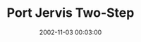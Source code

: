 ---
_schema: default
title: Port Jervis Two-Step
link: https://www.geocaching.com/geocache/GC9090
owner: patw
date: 2002-11-03 00:03:00
log_type: Found it
display_coords: N 41° 21.429' W 074° 40.917'
latitude: '41.35715'
longitude: '-74.68195'
zhanna_log:  >-
  Hi, Patrick and Shirley!


  We tried this one after “Wheelin' and Dealin'” and just before “Round Robin”. Everything went well at each waypoint, though we had a little adventure at the final stage. We found the location, made a note of the required information, and were going back to the car when a woman came running up to us saying “Don't go anywhere! Don't go anywhere!” It sounded as though she wanted to give us a tour of the place. But when we entered, a man stepped out, introduced himself and asked Aaron who he was. Aaron gave his name, and the man looked at him quizzically and asked “Uhh, and why should I know you?” Apparently we'd walked in on some kind of private party and book-signing, and we _weren't_ on the guest list. (I guess in that case maybe we were the uninvited visitors?!) He told us it would be better if we returned on a summer Saturday. I wouldn't have minded trying to grab a sample from the buffet or at least the candy dish, but we felt it was best just to leave. This cache was a fun, interesting adventure — we loved it! And we learned a lot. Thanks.


  Zhanna and Aaron
image_gallery_zh: gallery3
image_gallery_zh_class:   
post_id: 14480
---